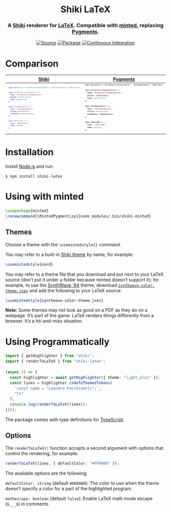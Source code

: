 <h1 align="center">Shiki LaTeX</h1>
<h3 align="center">A <a href="https://shiki.matsu.io">Shiki</a> renderer for <a href="https://www.latex-project.org">LaTeX</a>. Compatible with <a href="https://github.com/gpoore/minted">minted</a>, replacing <a href="https://pygments.org">Pygments</a>.</h3>
<p align="center">
<a href="https://github.com/leafac/shiki-latex"><img alt="Source" src="https://img.shields.io/badge/Source---"></a>
<a href="https://www.npmjs.com/package/shiki-latex"><img alt="Package" src="https://badge.fury.io/js/shiki-latex.svg"></a>
<a href="https://github.com/leafac/shiki-latex/actions"><img alt="Continuous Integration" src="https://github.com/leafac/shiki-latex/workflows/.github/workflows/main.yml/badge.svg"></a>
</p>

# Comparison

| [Shiki](https://shiki.matsu.io)                    | [Pygments](https://pygments.org)                         |
| -------------------------------------------------- | -------------------------------------------------------- |
| <img alt="Shiki" src="docs/shiki.png" width="702"> | <img alt="Pygments" src="docs/pygments.png" width="685"> |

# Installation

Install [Node.js](https://nodejs.org/) and run:

```console
$ npm install shiki-latex
```

# Using with minted

```latex
\usepackage{minted}
\renewcommand{\MintedPygmentize}{node_modules/.bin/shiki-minted}
```

## Themes

Choose a theme with the `\usemintedstyle{}` command.

You may refer to a built-in [Shiki theme](https://github.com/octref/shiki/tree/master/packages/themes) by name, for example:

```latex
\usemintedstyle{nord}
```

You may refer to a theme file that you download and put next to your LaTeX source (don’t put it under a folder because minted doesn’t support it); for example, to use the [SynthWave '84](https://github.com/robb0wen/synthwave-vscode) theme, download [`synthwave-color-theme.json`](https://github.com/robb0wen/synthwave-vscode/blob/master/themes/synthwave-color-theme.json) and add the following to your LaTeX source:

```latex
\usemintedstyle{synthwave-color-theme.json}
```

**Note:** Some themes may not look as good on a PDF as they do on a webpage. It’s part of the game: LaTeX renders things differently from a browser. It’s a hit-and-miss situation.

# Using Programmatically

```ts
import { getHighlighter } from "shiki";
import { renderToLaTeX } from "shiki-latex";

(async () => {
  const highlighter = await getHighlighter({ theme: "light_plus" });
  const lines = highlighter.codeToThemedTokens(
    `const name = "Leandro Facchinetti";`,
    "ts"
  );
  console.log(renderToLaTeX(lines));
})();
```

The package comes with type definitions for [TypeScript](https://www.typescriptlang.org).

## Options

The `renderToLaTeX()` function accepts a second argument with options that control the rendering, for example:

```ts
renderToLaTeX(lines, { defaultColor: "#FF0000" });
```

The available options are the following:

`defaultColor: string` (default `#000000`): The color to use when the theme doesn’t specify a color for a part of the highlighted program.

`mathescape: boolean` (default `false`): Enable LaTeX math mode escape (`$___$`) in comments.
